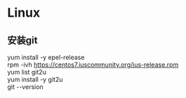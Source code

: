 # Linux

## 安装git
yum install -y epel-release  
rpm -ivh https://centos7.iuscommunity.org/ius-release.rpm  
yum list git2u  
yum install -y git2u  
git --version 